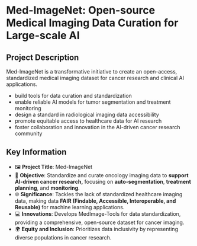 # Med-ImageNet: Open-source Medical Imaging Data Curation for Large-scale AI

<!--intro-start-->

## Project Description

Med-ImageNet is a transformative initiative to create an open-access, standardized medical imaging dataset for cancer research and clinical AI applications.

- build tools for data curation and standardization
- enable reliable AI models for tumor segmentation and treatment monitoring
- design a standard in radiological imaging data accessibility
- promote equitable access to healthcare data for AI research
- foster collaboration and innovation in the AI-driven cancer research community

## Key Information

- 🖼 **Project Title**: Med-ImageNet
- 🧬 **Objective**:  Standardize and curate oncology imaging data to **support AI-driven cancer research,** focusing on **auto-segmentation**, **treatment planning**, and **monitoring**.
- 🌐 **Significance**: Tackles the lack of standardized healthcare imaging data, making data **FAIR (Findable, Accessible, Interoperable, and Reusable)** for machine learning applications.
- 💻 **Innovations**: Develops MedImage-Tools for data standardization, providing a comprehensive, open-source dataset for cancer imaging.
- 🌍 **Equity and Inclusion**: Prioritizes data inclusivity by representing diverse populations in cancer research.

<!--intro-end-->
